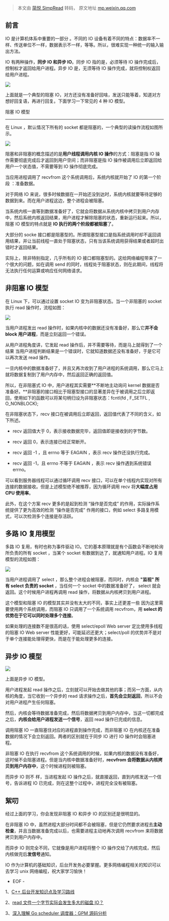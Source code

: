 > 本文由 [简悦 SimpRead](http://ksria.com/simpread/) 转码， 原文地址 [mp.weixin.qq.com](https://mp.weixin.qq.com/s?__biz=MzAxODI5ODMwOA==&mid=2666555756&idx=2&sn=05ccfd821112de68bea292ab498e43cd&chksm=80dcadc7b7ab24d114667c0fb823021062fee20003978ae5dc9497e8e456c402360d0254939b&scene=21#wechat_redirect)

前言
--

IO 是计算机体系中重要的一部分 。不同的 IO 设备有着不同的特点：数据率不一样、传送单位不一样，数据表示不一样，等等。所以，很难实现一种统一的输入输出方法。  

IO 有两种操作，**同步 IO 和异步 IO**。同步 IO 指的是，必须等待 IO 操作完成后，控制权才返回给用户进程。异步 IO 是，无须等待 IO 操作完成，就将控制权返回给用户进程。

![](https://mmbiz.qpic.cn/mmbiz_gif/bZqlQqGqRvU069YaHcYP6ChjJa23oDZqL9dc5ABzpC5XcgulUDQ9ywxhY8wENOdlRUUJOOiaOedjzCl0aiawGWCA/640?wx_fmt=gif)

上面就是一个典型的阻塞 IO，对方还没有准备好回啥，发送只能等着，知道对方想好回复语，再进行回复。下面学习一下常见的 4 种 IO 模型。  

阻塞 IO 模型  

-----------

在 Linux ，默认情况下所有的 socket 都是阻塞的，一个典型的读操作流程如图所示。

![](https://mmbiz.qpic.cn/mmbiz_gif/bZqlQqGqRvU069YaHcYP6ChjJa23oDZq9mMM2GQQZmrb4Jn0h8YDRKxGSRBkM74gOjwCGbcRcibcHrBBhPZfMbA/640?wx_fmt=gif)

阻塞和非阻塞的概念描述的是**用户线程调用内核 IO 操作**的方式：阻塞是指 IO 操作需要彻底完成后才返回到用户空间；而非阻塞是指 IO 操作被调用后立即返回给用户一个状态值，不需要等到 IO 操作彻底完成。

当应用进程调用了 recvfrom 这个系统调用后，系统内核就开始了 IO 的第一个阶段 ：准备数据。  
  
对于网络 IO 来说，很多时候数据在一开始还没到达时，系统内核就要等待足够的数据到来。而在用户进程这边，整个进程会被阻塞。  
  
当系统内核一直等到数据准备好了，它就会将数据从系统内核中拷贝到用户内存中，然后系统内核返回结果，用户进程才解除阻塞的状态，重新运行起来。所以，阻塞 IO 模型的特点就是 **IO 执行的两个阶段都被阻塞**了。

大部分的 socke 接口都是阻塞型的。所谓阻塞型接口是指系统调用时却不返回调用结果，并让当前线程一直处于阻塞状态，只有当该系统调用获得结果或者超时出错时才返回结果。  
  
实际上，除非特别指定，几乎所有的 IO 接口都阻塞型的。这给网络编程带来了一个很大的问题，如在调用 send 的同时，线程处于阻塞状态，则在此期间，线程将无法执行任何运算或响应任何网络请求。

非阻塞 IO 模型
---------

在 Linux 下，可以通过设置 socket IO 变为非阻塞状态。当一个非阻塞的 socket 执行 read 操作时，流程如图：

![](https://mmbiz.qpic.cn/mmbiz_gif/bZqlQqGqRvU069YaHcYP6ChjJa23oDZqUOSADm2o97paCtLwyl6Uxm1ur9AENCffMqBZj1PywNfqIzh9MLltJQ/640?wx_fmt=gif)

当用户进程发出 read 操作时，如果内核中的数据还没有准备好，那么它**并不会 block 用户进程**，而是立刻返回一个错误。  
  
从用户进程角度讲，它发起 read 操作后，并不需要等待，而是马上就得到了一个结果 当用户进程判断结果是一个错误时，它就知道数据还没有准备好，于是它可以再次发送 read 操作。  
  
一旦内核中的数据准备好了，并且又再次收到了用户进程的系统调用，那么它马上就将数据复制到了用户内存中，然后返回正确的返回值。

所以，在非阻塞式 IO 中，用户进程其实需要**不断地主动询问 kernel 数据是否准备好。**非阻塞的接口相比于阻塞型接口的显著差异在于被调用之后立即返回，使用如下的函数可以将某句柄归设为非阻塞状态：fcntl(fd , F_SETFL , O_NONBLOCK);

在非阻塞状态下，recv 接口在被调用后立即返回，返回值代表了不同的含义，如下所述。

*   recv 返回值大于 0，表示接收数据完毕，返回值即是接收到的字节数。
    
*   recv 返回 0，表示连接已经正常断开。
    
*   recv 返回 -1 ，且 errno 等于 EAGAIN ，表示 recv 操作还没执行完成。
    
*   recv 返回 -1，且 errno 不等于 EAGAIN ，表示 recv 操作遇到系统错误 errno。
    

可以看到服务器线程可以通过循环调用 recv 接口，可以在单个线程内实现对所有连接的数据接收。但是上述模型绝不被推荐，因为循环调用 recv 将**大幅度占用 CPU 使用率**。  
  
此外，在这个方案 recv 更多的是起到检测 “操作是否完成” 的作用，实际操作系统提供了更为高效的检测 “操作是否完成” 作用的接口，例如 select 多路复用模式，可以次检测多个连接是存活跃。  
  

多路 IO 复用模型
----------

多路 IO 复用，有时也称为事件驱动 IO。它的基本原理就是有个函数会不断地轮询所负责的所有 socket ，当某个 socket 有数据到达了，就通知用户进程。IO 复用模型的流程如图：

![](https://mmbiz.qpic.cn/mmbiz_gif/bZqlQqGqRvU069YaHcYP6ChjJa23oDZqdx2dMiclc7cjQRXvsQRu7EqYlMrDedOnq7CgqMCohib2iaibOUe4MaHYVQ/640?wx_fmt=gif)

当用户进程调用了 select ，那么整个进程会被阻塞，而同时，内核会 **"监视" 所有 select 负责的 socket** ，当任何一个 socket 中的数据准备好了， select 就会返回。这个时候用户进程再调用 read 操作，将数据从内核拷贝到用户进程。

这个模型和阻塞 IO 的模型其实并没有太大的不同，事实上还更差一些 因为这里需要使用两个系统调用，而阻塞 IO 只调用了一个系统调用 recvfrom，用 **select 的优势在于它可以同时处理多个连接**。  

如果处理的连接数不是很高的话，使用 select/epoll Web server 定比使用多线程的阻塞 IO Web server 性能更好，可能延迟还更大；select/poll 的优势并不是对于单个连接能处理得更快，而是在于能处理更多的连接。  
  

异步 IO 模型
--------

![](https://mmbiz.qpic.cn/mmbiz_gif/bZqlQqGqRvU069YaHcYP6ChjJa23oDZqdx2dMiclc7cjQRXvsQRu7EqYlMrDedOnq7CgqMCohib2iaibOUe4MaHYVQ/640?wx_fmt=gif)

上面是异步 IO 模型。  

用户进程发起 read 操作之后，立刻就可以开始去做其他的事；而另一方面，从内核的角度，当它收到一个异步的 read 请求操作之后，**首先会立刻返回**，所以不会对用户进程产生任何阻塞。  
  
然后，内核会等待数据准备完成，然后将数据拷贝到用户内存中，当这一切都完成之后，**内核会给用户进程发送一个信号**，返回 read 操作已完成的信息。

调用阻塞 IO 一直阻塞住对应的进程直到操作完成，而非阻塞 IO 在内核还在准备数据的情况下会立刻返回。两者的区别就在于同步 IO 进行 IO 操作时会阻塞进程。  
  
非阻塞 IO 在执行 recvfrom 这个系统调用的时候，如果内核的数据没有准备好，这时候不会阻塞进程。但是当内核中数据准备好时，**recvfrom 会将数据从内核拷贝到用户内存中**，这个时候进程则被阻塞。  
  
而异步 IO 则不 样，当进程发起 IO 操作之后，就直接返回，直到内核发送一个信号，告诉进程 IO 已完成，则在这整个过程中，进程完全没有被阻塞。  
  

絮叨
--

经过上面的学习，你会发现非阻塞 IO 和异步 IO 的区别还是很明显的。  
  
在非阻塞 IO 中，虽然进程大部分时间都不会被阻塞，但是它仍然要求进程去**主动检查**，并且当数据准备完成以后，也需要进程主动地再次调用 recvfrom 来将数据拷贝到用户内存中。  
  
而异步 IO 则完全不同，它就像是用户进程将整个 IO 操作交给了内核完成，然后内核做完后**发信号**通知。

IO 作为计算机的基础知识，后台开发务必要掌握。更多网络编程相关的知识可以去学习 unix 网络编程，祝大家学习愉快！  

- EOF -

1、[C++ 后台开发知识点及学习路线](http://mp.weixin.qq.com/s?__biz=MzAxODI5ODMwOA==&mid=2666555749&idx=2&sn=80292e2498dbaeea9c23e647a59064fd&chksm=80dcadceb7ab24d8495f7727368f8f9fde222e10f50fa4823701c3703dbeae525f9ae0c4ca66&scene=21#wechat_redirect)

2、[read 文件一个字节实际会发生多大的磁盘 IO？](http://mp.weixin.qq.com/s?__biz=MzAxODI5ODMwOA==&mid=2666555745&idx=3&sn=fbd861eb4900cdc04d20cf333666829c&chksm=80dcadcab7ab24dce0e50872b4d0a6525fee77ae915c12507d50ec46fd66f946bb5c3769b72d&scene=21#wechat_redirect)

3、[深入理解 Go scheduler 调度器：GPM 源码分析](http://mp.weixin.qq.com/s?__biz=MzAxODI5ODMwOA==&mid=2666555715&idx=2&sn=5bffdefcad91221ca7c9b5de1e6c7e1a&chksm=80dcade8b7ab24fed9a2638629f99583bb3ba208ea91b93913bd95ac3368cb7e8a368855d083&scene=21#wechat_redirect)